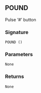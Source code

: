 ## POUND

Pulse ‘#’ button


### Signature

`POUND ()`


### Parameters

`None`


### Returns

`None`